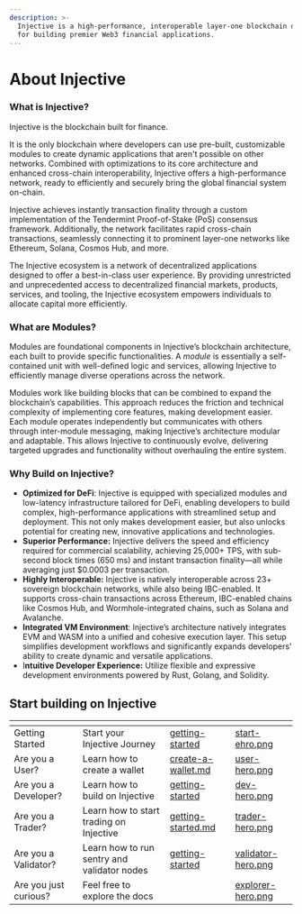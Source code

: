 ```yaml
---
description: >-
  Injective is a high-performance, interoperable layer-one blockchain designed
  for building premier Web3 financial applications.
---
```


# About Injective

### What is Injective?[​](https://docs.injective.network/learn/introduction#what-is-injective) <a href="#what-is-injective" id="what-is-injective"></a>

Injective is the blockchain built for finance.

It is the only blockchain where developers can use pre-built, customizable modules to create dynamic applications that aren't possible on other networks. Combined with optimizations to its core architecture and enhanced cross-chain interoperability, Injective offers a high-performance network, ready to efficiently and securely bring the global financial system on-chain.

Injective achieves instantly transaction finality through a custom implementation of the Tendermint Proof-of-Stake (PoS) consensus framework. Additionally, the network facilitates rapid cross-chain transactions, seamlessly connecting it to prominent layer-one networks like Ethereum, Solana, Cosmos Hub, and more.

The Injective ecosystem is a network of decentralized applications designed to offer a best-in-class user experience. By providing unrestricted and unprecedented access to decentralized financial markets, products, services, and tooling, the Injective ecosystem empowers individuals to allocate capital more efficiently.

### What are Modules?[​](https://docs.injective.network/learn/introduction#what-is-injective) <a href="#what-is-injective" id="what-is-injective"></a>

Modules are foundational components in Injective’s blockchain architecture, each built to provide specific functionalities. A _module_ is essentially a self-contained unit with well-defined logic and services, allowing Injective to efficiently manage diverse operations across the network.&#x20;

Modules work like building blocks that can be combined to expand the blockchain’s capabilities. This approach reduces the friction and technical complexity of implementing core features, making development easier. Each module operates independently but communicates with others through inter-module messaging, making Injective’s architecture modular and adaptable. This allows Injective to continuously evolve, delivering targeted upgrades and functionality without overhauling the entire system.

### Why Build on Injective?[​](https://docs.injective.network/learn/introduction#why-build-on-injective) <a href="#why-build-on-injective" id="why-build-on-injective"></a>

* **Optimized for DeFi**: Injective is equipped with specialized modules and low-latency infrastructure tailored for DeFi, enabling developers to build complex, high-performance applications with streamlined setup and deployment. This not only makes development easier, but also unlocks potential for creating new, innovative applications and technologies.&#x20;
* **Superior Performance:** Injective delivers the speed and efficiency required for commercial scalability, achieving 25,000+ TPS, with sub-second block times (650 ms) and instant transaction finality—all while averaging just $0.0003 per transaction.&#x20;
* **Highly Interoperable:** Injective is natively interoperable across 23+ sovereign blockchain networks, while also being IBC-enabled. It supports cross-chain transactions across Ethereum, IBC-enabled chains like Cosmos Hub, and Wormhole-integrated chains, such as Solana and Avalanche.
* **Integrated VM Environment**: Injective’s architecture natively integrates EVM and WASM into a unified and cohesive execution layer. This setup simplifies development workflows and significantly expands developers' ability to create dynamic and versatile applications.
* I**ntuitive Developer Experience:** Utilize flexible and expressive development environments powered by Rust, Golang, and Solidity.

Start building on Injective[\
](https://docs.unichain.org/docs/getting-started/setting-up-a-wallet)
---------------------------------------------------------------------

<table data-view="cards"><thead><tr><th></th><th></th><th data-hidden data-card-target data-type="content-ref"></th><th data-hidden data-card-cover data-type="files"></th></tr></thead><tbody><tr><td>Getting Started</td><td>Start your Injective Journey</td><td><a href="getting-started/">getting-started</a></td><td><a href=".gitbook/assets/start-ehro.png">start-ehro.png</a></td></tr><tr><td>Are you a User?</td><td>Learn how to create a wallet</td><td><a href="getting-started/wallet/create-a-wallet.md">create-a-wallet.md</a></td><td><a href=".gitbook/assets/user-hero.png">user-hero.png</a></td></tr><tr><td>Are you a Developer?</td><td>Learn how to build on Injective</td><td><a href="developers/getting-started/">getting-started</a></td><td><a href=".gitbook/assets/dev-hero.png">dev-hero.png</a></td></tr><tr><td>Are you a Trader?</td><td>Learn how to start trading on Injective</td><td><a href="traders/getting-started.md">getting-started.md</a></td><td><a href=".gitbook/assets/trader-hero.png">trader-hero.png</a></td></tr><tr><td>Are you a Validator?</td><td>Learn how to run sentry and validator nodes</td><td><a href="nodes/getting-started/">getting-started</a></td><td><a href=".gitbook/assets/validator-hero.png">validator-hero.png</a></td></tr><tr><td>Are you just curious?</td><td>Feel free to explore the docs</td><td></td><td><a href=".gitbook/assets/explorer-hero.png">explorer-hero.png</a></td></tr></tbody></table>
